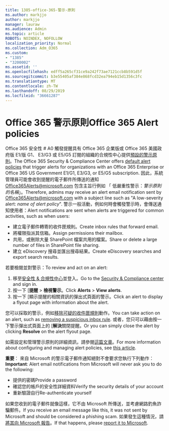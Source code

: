 ```yaml
---
title: 1385-office-365-警示-原則
ms.author: markjjo
author: markjjo
manager: lauraw
ms.audience: Admin
ms.topic: article
ROBOTS: NOINDEX, NOFOLLOW
localization_priority: Normal
ms.collection: Adm_O365
ms.custom:
- "1385"
- "3200002"
ms.assetid: ''
ms.openlocfilehash: edff5a265cf31ce9a242f73ae7121ccb8b591d5f
ms.sourcegitcommit: b3e55405af384e868fcd32ea794eb15d1356c3fc
ms.translationtype: MT
ms.contentlocale: zh-TW
ms.lasthandoff: 08/29/2019
ms.locfileid: "36661287"
---
```

# <a name="office-365-alert-policies"></a><span data-ttu-id="7d961-102">Office 365 警示原則</span><span class="sxs-lookup"><span data-stu-id="7d961-102">Office 365 Alert policies</span></span>

<span data-ttu-id="7d961-103">Office 365 安全性 # A0 觸發提醒具有 Office 365 企業版或 Office 365 美國政府版 E1/版 G1、 E3/G3 或 E5/G5 訂閱的組織的合規性中心提供[預設的警示原則](https://docs.microsoft.com/office365/securitycompliance/alert-policies#default-alert-policies)。</span><span class="sxs-lookup"><span data-stu-id="7d961-103">The Office 365 Security & Compliance Center offers [default alert policies](https://docs.microsoft.com/office365/securitycompliance/alert-policies#default-alert-policies) that trigger alerts for organizations with an Office 365 Enterprise or Office 365 US Government E1/G1, E3/G3, or E5/G5 subscription.</span></span> <span data-ttu-id="7d961-104">因此，系統管理員可能會收到提醒的電子郵件所傳送的通知 Office365Alerts@microsoft.com 包含主旨行例如 「 低嚴重性警示：*警示原則的名稱*」。</span><span class="sxs-lookup"><span data-stu-id="7d961-104">Therefore, admins may receive an alert email notification sent by Office365Alerts@microsoft.com with a subject line such as "A low-severity alert: *name of alert policy*".</span></span> <span data-ttu-id="7d961-105">警示一般活動，例如何時會觸發警示時，會傳送通知使用者：</span><span class="sxs-lookup"><span data-stu-id="7d961-105">Alert notifications are sent when alerts are triggered for common activities, such as when users:</span></span>

- <span data-ttu-id="7d961-106">建立電子郵件轉寄的收件匣規則。</span><span class="sxs-lookup"><span data-stu-id="7d961-106">Create inbox rules that forward email.</span></span>
- <span data-ttu-id="7d961-107">將權限指派其信箱。</span><span class="sxs-lookup"><span data-stu-id="7d961-107">Assign permissions their mailbox.</span></span>
- <span data-ttu-id="7d961-108">共用，或刪除大量 SharePoint 檔案共用的檔案。</span><span class="sxs-lookup"><span data-stu-id="7d961-108">Share or delete a large number of files in SharePoint file sharing.</span></span>
- <span data-ttu-id="7d961-109">建立 eDiscovery 搜尋並匯出搜尋結果。</span><span class="sxs-lookup"><span data-stu-id="7d961-109">Create eDiscovery searches and export search results.</span></span>

<span data-ttu-id="7d961-110">若要檢閱並對警示：</span><span class="sxs-lookup"><span data-stu-id="7d961-110">To review and act on an alert:</span></span>

1. <span data-ttu-id="7d961-111">移至[安全性 & 合規性中心](https://protection.office.com)並登入。</span><span class="sxs-lookup"><span data-stu-id="7d961-111">Go to the [Security & Compliance center](https://protection.office.com) and sign in.</span></span>
2. <span data-ttu-id="7d961-112">按一下 [**提醒** > **檢視警示**。</span><span class="sxs-lookup"><span data-stu-id="7d961-112">Click **Alerts** > **View alerts**.</span></span>
3. <span data-ttu-id="7d961-113">按一下 [顯示提醒的相關資訊的彈出式頁面的警示。</span><span class="sxs-lookup"><span data-stu-id="7d961-113">Click an alert to display a flyout page with information about the alert.</span></span>

<span data-ttu-id="7d961-114">您可以採取的警示，例如[移除可疑的收件匣規則](https://docs.microsoft.com/office365/securitycompliance/responding-to-a-compromised-email-account)動作。</span><span class="sxs-lookup"><span data-stu-id="7d961-114">You can take action on an alert, such as [removing a suspicious inbox rule](https://docs.microsoft.com/office365/securitycompliance/responding-to-a-compromised-email-account).</span></span> <span data-ttu-id="7d961-115">或者，您只可以藉由按一下警示彈出式頁面上的 [**解決**關閉提醒。</span><span class="sxs-lookup"><span data-stu-id="7d961-115">Or you can simply close the alert by clicking **Resolve** on the alert flyout page.</span></span>

<span data-ttu-id="7d961-116">如需設定和管理警示原則的詳細資訊，請參閱[這篇文章](https://docs.microsoft.com/office365/securitycompliance/alert-policies)。</span><span class="sxs-lookup"><span data-stu-id="7d961-116">For more information about configuring and managing alert policies, see  [this article](https://docs.microsoft.com/office365/securitycompliance/alert-policies).</span></span>

<span data-ttu-id="7d961-117">**重要**： 來自 Microsoft 的警示電子郵件通知絕對不會要求您執行下列動作：</span><span class="sxs-lookup"><span data-stu-id="7d961-117">**Important**: Alert email notifications from Microsoft will never ask you to do the following:</span></span>

- <span data-ttu-id="7d961-118">提供的密碼</span><span class="sxs-lookup"><span data-stu-id="7d961-118">Provide a password</span></span>
- <span data-ttu-id="7d961-119">確認您的帳戶的安全性詳細資料</span><span class="sxs-lookup"><span data-stu-id="7d961-119">Verify the security details of your account</span></span>
- <span data-ttu-id="7d961-120">重新驗證自行</span><span class="sxs-lookup"><span data-stu-id="7d961-120">Re-authenticate yourself</span></span>

<span data-ttu-id="7d961-121">如果您收到的電子郵件就像這樣，它不由 Microsoft 所傳送，並考慮網路釣魚詐騙郵件。</span><span class="sxs-lookup"><span data-stu-id="7d961-121">If you receive an email message like this, it was not sent by Microsoft and should be considered a phishing scam.</span></span> <span data-ttu-id="7d961-122">如果發生這種情況，請[將其向 Microsoft 報告](https://docs.microsoft.com/office365/SecurityCompliance/report-junk-email-and-phishing-scams-in-outlook-on-the-web-eop)。</span><span class="sxs-lookup"><span data-stu-id="7d961-122">If that happens, please [report it to Microsoft](https://docs.microsoft.com/office365/SecurityCompliance/report-junk-email-and-phishing-scams-in-outlook-on-the-web-eop).</span></span>